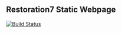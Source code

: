 ## Restoration7 Static Webpage

[![Build Status](https://travis-ci.org/BlakeGuilloud/restoration7.svg?branch=master)](https://travis-ci.org/BlakeGuilloud/restoration7)
